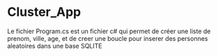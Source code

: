 # Cluster_App

Le fichier Program.cs est un fichier c#  qui permet de créer une liste de prenom, ville, age, et de creer une boucle pour inserer des personnes aleatoires dans une base SQLITE


